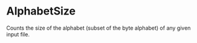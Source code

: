 # AlphabetSize
Counts the size of the alphabet (subset of the byte alphabet) of any given input file.
